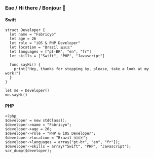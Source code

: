 ### Eae / Hi there / Bonjour 👋

#### Swift
```
struct Developer {
  let name = "Fabricyo"
  let age = 26
  let role = "iOS & PHP Developer"
  let location = "Brazil 🇧🇷🇹"
  let languages = ["pt-BR", "en", "fr"]
  let skills = ["Swift", "PHP", "Javascript"]
  
  func sayHi() {
    print("Hey, thanks for stopping by, please, take a look at my work!")
  }
}

let me = Developer()
me.sayHi()
```

#### PHP
```
<?php
$developer = new stdClass();
$developer->name = "Fabricyo";
$developer->age = 26;
$developer->role = "PHP & iOS Developer";
$developer->location = "Brazil 🇧🇷🇹";
$developer->languages = array("pt-br", "en", "fr"]);
$developer->skills = array("Swift", "PHP", "Javascript");
var_dump($developer);

```

<!--
**fabricyo/fabricyo** is a ✨ _special_ ✨ repository because its `README.md` (this file) appears on your GitHub profile.

Here are some ideas to get you started:

- 🔭 I’m currently working on ...
- 🌱 I’m currently learning ...
- 👯 I’m looking to collaborate on ...
- 🤔 I’m looking for help with ...
- 💬 Ask me about ...
- 📫 How to reach me: ...
- 😄 Pronouns: ...
- ⚡ Fun fact: ...
-->
